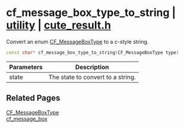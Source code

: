 # cf_message_box_type_to_string | [utility](https://github.com/RandyGaul/cute_framework/blob/master/docs/utility/README.md) | [cute_result.h](https://github.com/RandyGaul/cute_framework/blob/master/include/cute_result.h)

Convert an enum [CF_MessageBoxType](https://github.com/RandyGaul/cute_framework/blob/master/docs/utility/cf_messageboxtype.md) to a c-style string.

```cpp
const char* cf_message_box_type_to_string(CF_MessageBoxType type)
```

Parameters | Description
--- | ---
state | The state to convert to a string.

## Related Pages

[CF_MessageBoxType](https://github.com/RandyGaul/cute_framework/blob/master/docs/utility/cf_messageboxtype.md)  
[cf_message_box](https://github.com/RandyGaul/cute_framework/blob/master/docs/utility/cf_message_box.md)  
